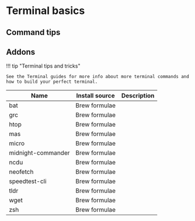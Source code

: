# Terminal basics

## Command tips

## Addons

!!! tip "Terminal tips and tricks"

    See the Terminal guides for more info about more terminal commands and how to build your perfect terminal.

| Name               | Install source | Description |
| ------------------ | -------------- | ---- |
| bat                | Brew formulae  |      |
| grc                | Brew formulae  |      |
| htop               | Brew formulae  |      |
| mas                | Brew formulae  |      |
| micro              | Brew formulae  |      |
| midnight-commander | Brew formulae  |      |
| ncdu               | Brew formulae  |      |
| neofetch           | Brew formulae  |      |
| speedtest-cli      | Brew formulae  |      |
| tldr               | Brew formulae  |      |
| wget               | Brew formulae  |      |
| zsh                | Brew formulae  |      |
